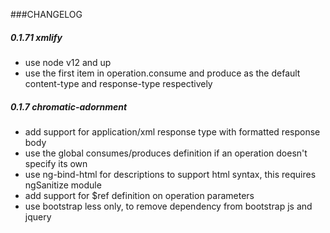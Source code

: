 ###CHANGELOG

##### 0.1.71 xmlify

+ use node v12 and up
+ use the first item in operation.consume and produce as the default content-type and response-type respectively

##### 0.1.7  chromatic-adornment

+ add support for application/xml response type with formatted response body
+ use the global consumes/produces definition if an operation doesn't specify its own
+ use ng-bind-html for descriptions to support html syntax, this requires ngSanitize module
+ add support for $ref definition on operation parameters
+ use bootstrap less only, to remove dependency from bootstrap js and jquery